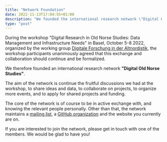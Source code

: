 ```yaml
---
title: "Network Foundation"
date: 2022-11-13T17:04:55+01:00
description: "We founded the international research network \"Digital Old Norse Studies\""
type: "post"
---
```


During the workshop "Digital Research in Old Norse Studies: Data Management and Infrastructure Needs" in Basel, October
5-8 2022, organized by the working group
[Digitale Forschung in der Altnordistik](https://nordistik.philhist.unibas.ch/de/forschung/arbeitsgruppe-digitale-forschung-in-der-altnordistik/),
the workshop participants unanimously agreed that this exchange and collaboration should continue and be formalized.

We therefore founded an international research network **"Digital Old Norse Studies"**.

The aim of the network is continue the fruitful discussions we had at the workshop, to share ideas and data, to
collaborate on projects, to organize more events, and to apply for shared projects and funding.

The core of the network is of course to be in active exchange with, and knowing the relevant people personally. Other
than that, the network maintains a [mailing list](../../pages/mailing-list), a 
[GitHub organization](https://github.com/network-digital-old-norse-studies) and the website you currently are on.

If you are interested to join the network, please get in touch with one of the members. We would be glad to have you!
